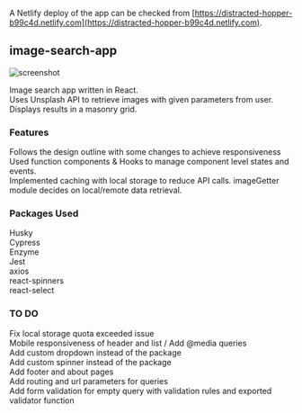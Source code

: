 A Netlify deploy of the app can be checked from [https://distracted-hopper-b99c4d.netlify.com](https://distracted-hopper-b99c4d.netlify.com).

## image-search-app

![screenshot](https://nimbus-screenshots.s3.amazonaws.com/s/5d1252b1bc5dc86089bf54f257102942.png  "screenshot")

Image search app written in React. <br>
Uses Unsplash API to retrieve images with given parameters from user. Displays results in a masonry grid.

### Features

Follows the design outline with some changes to achieve responsiveness <br>
Used function components & Hooks to manage component level states and events.<br>
Implemented caching with local storage to reduce API calls. imageGetter module decides on local/remote data retrieval.<br>

### Packages Used
Husky<br>
Cypress<br>
Enzyme<br>
Jest<br>
axios<br>
react-spinners<br>
react-select<br>

### TO DO
Fix local storage quota exceeded issue<br>
Mobile responsiveness of header and list / Add @media queries<br>
Add custom dropdown instead of the package<br>
Add custom spinner instead of the package<br>
Add footer and about pages<br>
Add routing and url parameters for queries<br>
Add form validation for empty query with validation rules and exported validator function <br>

